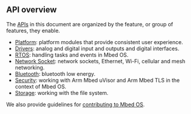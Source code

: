 ## API overview

The <a href="/docs/v5.6/introduction/glossary.html" target="_blank">APIs</a> in this document are organized by the feature, or group of features, they enable.

- <a href="/docs/v5.6/reference/platform-overview.html" target="_blank">Platform</a>: platform modules that provide consistent user experience.
- <a href="/docs/v5.6/reference/drivers-overview.html" target="_blank">Drivers</a>: analog and digital input and outputs and digital interfaces.
- <a href="/docs/v5.6/reference/rtos-api.html" target="_blank">RTOS</a>: handling tasks and events in Mbed OS.
- <a href="/docs/v5.6/reference/network-socket-overview.html" target="_blank">Network Socket</a>: network sockets, Ethernet, Wi-Fi, cellular and mesh networking.
- <a href="/docs/v5.6/reference/bluetooth-overview.html" target="_blank">Bluetooth</a>: bluetooth low energy.
- <a href="/docs/v5.6/reference/security-overview.html" target="_blank">Security</a>: working with Arm Mbed uVisor and Arm Mbed TLS in the context of Mbed OS.
- <a href="/docs/v5.6/reference/storage-overview.html" target="_blank">Storage</a>: working with the file system.

We also provide guidelines for <a href="/docs/v5.6/reference/contributing-overview.html" target="_blank">contributing to Mbed OS</a>.
